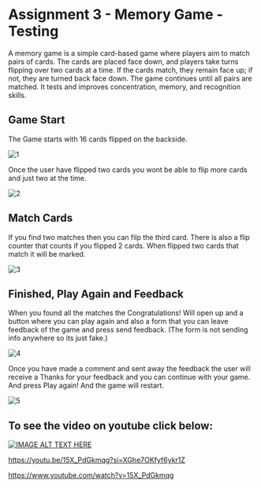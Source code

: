 # Assignment 3 - Memory Game - Testing
A memory game is a simple card-based game where players aim to match pairs of cards. The cards are placed face down, and players take turns flipping over two cards at a time. If the cards match, they remain face up; if not, they are turned back face down. The game continues until all pairs are matched. It tests and improves concentration, memory, and recognition skills.
## Game Start
The Game starts with 16 cards flipped on the backside.

![1](/public/ReadMe/1.png)

Once the user have flipped two cards you wont be able to flip more cards and just two at the time. 

![2](/public/ReadMe/2.png)

## Match Cards
If you find two matches then you can filp the third card.
There is also a flip counter that counts if you flipped 2 cards.
When flipped two cards that match it will be marked.

![3](/public/ReadMe/3.png)

## Finished, Play Again and Feedback
When you found all the matches the Congratulations! Will open up and a button where you can play again and also a form that you can leave feedback of the game and press send feedback. 
(The form is not sending info anywhere so its just fake.)

![4](/public/ReadMe/4.png)

Once you have made a comment and sent away the feedback the user will receive a Thanks for your feedback and you can continue with your game. And press Play again! And the game will restart.

![5](/public/ReadMe/5.png)

## To see the video on youtube click below:

[![IMAGE ALT TEXT HERE](https://img.youtube.com/vi/15X_PdGkmqg/0.jpg)](https://www.youtube.com/watch?v=15X_PdGkmqg)

https://youtu.be/15X_PdGkmqg?si=XGhe7OKfyf6ykr1Z

https://www.youtube.com/watch?v=15X_PdGkmqg
